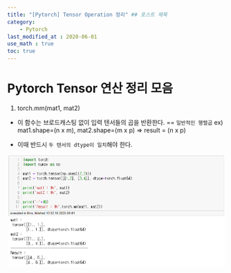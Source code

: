 ```yaml
---
title: "[Pytorch] Tensor Operation 정리" ## 포스트 제목
category:       
    - Pytorch
last_modified_at : 2020-06-01
use_math : true
toc: true
---
```


# Pytorch Tensor 연산 정리 모음

1. torch.mm(mat1, mat2)
- 이 함수는 브로드캐스팅 없이 입력 텐서들의 곱을 반환한다. == `일반적인 행렬곱`
ex) mat1.shape=(n x m), mat2.shape=(m x p) => result = (n x p)

- 이때 반드시 `두 텐서의 dtype이 일치`해야 한다.

![op01](/assets/images/2020-06-01-torch_op01.PNG)
